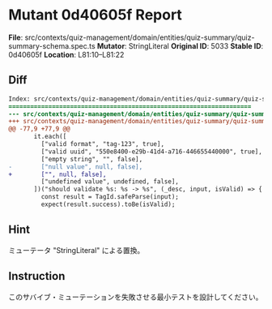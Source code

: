 # Mutant 0d40605f Report

**File**: src/contexts/quiz-management/domain/entities/quiz-summary/quiz-summary-schema.spec.ts
**Mutator**: StringLiteral
**Original ID**: 5033
**Stable ID**: 0d40605f
**Location**: L81:10–L81:22

## Diff

```diff
Index: src/contexts/quiz-management/domain/entities/quiz-summary/quiz-summary-schema.spec.ts
===================================================================
--- src/contexts/quiz-management/domain/entities/quiz-summary/quiz-summary-schema.spec.ts	original
+++ src/contexts/quiz-management/domain/entities/quiz-summary/quiz-summary-schema.spec.ts	mutated #5033
@@ -77,9 +77,9 @@
       it.each([
         ["valid format", "tag-123", true],
         ["valid uuid", "550e8400-e29b-41d4-a716-446655440000", true],
         ["empty string", "", false],
-        ["null value", null, false],
+        ["", null, false],
         ["undefined value", undefined, false],
       ])("should validate %s: %s -> %s", (_desc, input, isValid) => {
         const result = TagId.safeParse(input);
         expect(result.success).toBe(isValid);
```

## Hint

ミューテータ "StringLiteral" による置換。

## Instruction

このサバイブ・ミューテーションを失敗させる最小テストを設計してください。
